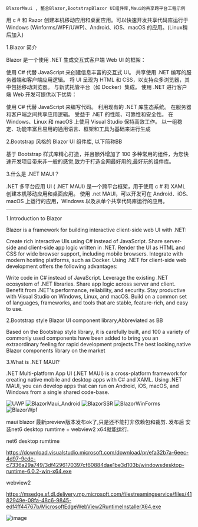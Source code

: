     BlazorMaui , 整合Blazor,BootstrapBlazor UI组件库,Maui的共享跨平台工程示例

用 c # 和 Razor 创建本机移动应用和桌面应用。可以快速开发共享代码库运行于 Windows (Winforms/WPF/UWP)、Android、iOS、macOS 的应用。(Linux稍后加入) 

1.Blazor 简介  

Blazor 是一个使用 .NET 生成交互式客户端 Web UI 的框架：

使用 C# 代替 JavaScript 来创建信息丰富的交互式 UI。
共享使用 .NET 编写的服务器端和客户端应用逻辑。
将 UI 呈现为 HTML 和 CSS，以支持众多浏览器，其中包括移动浏览器。
与新式托管平台（如 Docker）集成。
使用 .NET 进行客户端 Web 开发可提供以下优势：

使用 C# 代替 JavaScript 来编写代码。
利用现有的 .NET 库生态系统。
在服务器和客户端之间共享应用逻辑。
受益于 .NET 的性能、可靠性和安全性。
在 Windows、Linux 和 macOS 上使用 Visual Studio 保持高效工作。
以一组稳定、功能丰富且易用的通用语言、框架和工具为基础来进行生成


2.Bootstrap 风格的 Blazor UI 组件库, 以下简称BB

基于 Bootstrap 样式库精心打造，并且额外增加了 100 多种常用的组件，为您快速开发项目带来非一般的感觉,致力于打造全网最好用的,最好玩的组件库。


3.什么是 .NET MAUI？  

.NET 多平台应用 UI ( .NET MAUI) 是一个跨平台框架，用于使用 c # 和 XAML 创建本机移动应用和桌面应用。
使用 .net MAUI，可以开发可在 Android、iOS、macOS 上运行的应用，Windows 以及从单个共享代码库运行的应用。



------------------------------------

1.Introduction to Blazor

Blazor is a framework for building interactive client-side web UI with .NET:

Create rich interactive UIs using C# instead of JavaScript.
Share server-side and client-side app logic written in .NET.
Render the UI as HTML and CSS for wide browser support, including mobile browsers.
Integrate with modern hosting platforms, such as Docker.
Using .NET for client-side web development offers the following advantages:

Write code in C# instead of JavaScript.
Leverage the existing .NET ecosystem of .NET libraries.
Share app logic across server and client.
Benefit from .NET's performance, reliability, and security.
Stay productive with Visual Studio on Windows, Linux, and macOS.
Build on a common set of languages, frameworks, and tools that are stable, feature-rich, and easy to use.

2.Bootstrap style Blazor UI component library,Abbreviated as BB

Based on the Bootstrap style library, it is carefully built, and 100 a variety of commonly used components have been added to bring you an extraordinary feeling for rapid development projects.The best looking,native Blazor components library on the market

3.What is .NET MAUI? 

.NET Multi-platform App UI (.NET MAUI) is a cross-platform framework for creating native mobile and desktop apps with C# and XAML.
Using .NET MAUI, you can develop apps that can run on Android, iOS, macOS, and Windows from a single shared code-base.


![UWP](https://user-images.githubusercontent.com/8428709/148663562-3ecca526-38a0-430b-b0d9-58875bcc7887.png)
![BlazorMaui_Android](https://user-images.githubusercontent.com/8428709/148663564-e850ed36-d6e1-4c51-b958-068fcfff2ad0.png)
![BlazorSSR](https://user-images.githubusercontent.com/8428709/148663565-9647cecf-60f5-4543-b8f8-87b55a1a593e.png)
![BlazorWinForms](https://user-images.githubusercontent.com/8428709/148663566-5e35fbdb-1669-4967-8803-2763c3c6d2cd.png)
![BlazorWpf](https://user-images.githubusercontent.com/8428709/148663568-95cfdec8-3778-4f74-aa84-db4f08bafe09.png)

maui blazor 最新preview版本发布ok了,只是还不能打非依赖包和裁剪. 
发布后 安装net6 desktop rumtime + webview2 x64就能运行.

net6 desktop rumtime

https://download.visualstudio.microsoft.com/download/pr/efa32b7a-6eec-4d97-9cdc-c7336a29a749/3df4296170397cf60884dae1be3d103b/windowsdesktop-runtime-6.0.2-win-x64.exe

webview2

https://msedge.sf.dl.delivery.mp.microsoft.com/filestreamingservice/files/4182949e-08fa-48c6-9845-edf4ff44767b/MicrosoftEdgeWebView2RuntimeInstallerX64.exe

![image](https://user-images.githubusercontent.com/8428709/155608453-b9eca2a9-7862-4ff2-b78f-c57ce1c3dad4.png)

